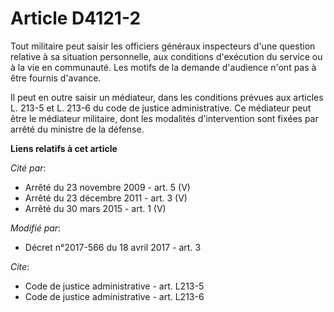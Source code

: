 # Article D4121-2

Tout militaire peut saisir les officiers généraux inspecteurs d'une question relative à sa situation personnelle, aux
conditions d'exécution du service ou à la vie en communauté. Les motifs de la demande d'audience n'ont pas à être fournis
d'avance.

Il peut en outre saisir un médiateur, dans les conditions prévues aux articles L. 213-5 et L. 213-6 du code de justice
administrative. Ce médiateur peut être le médiateur militaire, dont les modalités d'intervention sont fixées par arrêté du
ministre de la défense.

**Liens relatifs à cet article**

_Cité par_:

  - Arrêté du 23 novembre 2009 - art. 5 (V)
  - Arrêté du 23 décembre 2011 - art. 3 (V)
  - Arrêté du 30 mars 2015 - art. 1 (V)

_Modifié par_:

  - Décret n°2017-566 du 18 avril 2017 - art. 3

_Cite_:

  - Code de justice administrative - art. L213-5
  - Code de justice administrative - art. L213-6

